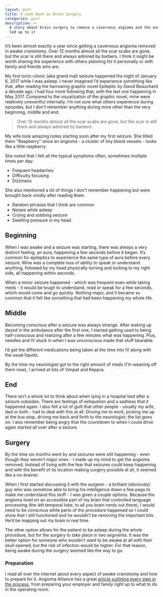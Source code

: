```yaml
---
layout: post
title: A Look Back on Brain Surgery
categories: post
description: >-
  A story about brain surgery to remove a cavernous angioma and the events that
  led up to it
---
```

It’s been almost exactly a year since getting a cavernous angioma removed in awake craniotomy. Over 12 months almost all the scar scabs are gone, but the scar is still there and always admired by barbers. I think it might be worth sharing the experience with others planning for it personally or with family and friends who are.

My first tonic-clonic (aka grand mal) seizure happened the night of January 6, 2017 while I was asleep. I never imagined I’d experience something like that, after reading the harrowing graphic novel Epileptic by David Beauchard a decade ago. I had four more following that, with the last one happening in May 2017. Compared to the visualization of the graphic novel, mine were relatively uneventful internally. I’m not sure what others experience during episodes, but I don’t remember anything during mine other than the very beginning, middle and end.

> Over 12 months almost all the scar scabs are gone, but the scar is still there and always admired by barbers

My wife took amazing notes starting soon after my first seizure. She titled them "Raspberry" since an angioma - a cluster of tiny blood vessels - looks like a little raspberry. 

She noted that I felt all the typical symptoms often, sometimes multiple times per day:

* Frequent headaches
* Difficulty focusing
* Dizziness

She also mentioned a lot of things I don't remember happening but were brought back vividly after reading them.

* Random phrases that I think are common
* Noises while asleep
* Crying and sobbing seizure
* Swelling pressure in my head

## Beginning

When I was awake and a seizure was starting, there was always a very distinct feeling, an aura, happening a few seconds before it began. It’s common for epileptics to experience the same type of aura before every seizure. Mine was a complete loss of ability to speak or understand anything, followed by my head physically turning and locking to my right side, all happening within seconds.

When a minor seizure happened - which was frequent even while taking meds - it would be tough to understand, read or speak for a few seconds, which would come and go quickly. Nothing major, and it became so common that it felt like something that had been happening my whole life.

## Middle

Becoming conscious after a seizure was always strange. After waking up dazed in the ambulance after the first one, I started getting used to being half-conscious and realizing after a few minutes what was happening. Plus, needles and IV stuck in when I was unconscious made that stuff bearable. 

I’d get the different medications being taken at the time into IV along with the usual liquids. 

By the time my neurologist got to the right amount of meds (I’m weaning off them now), I arrived at lots of Vimpat and Keppra.

## End

There isn’t a whole lot to think about when lying in a hospital bed after a seizure subsides. There are feelings of exhaustion and a sadness that it happened again. I also felt a lot of guilt that other people - usually my wife, dad or both - had to deal with this at all. Driving me to work, picking me up at the bus stop, driving me back and forth to the neurologist; the list goes on. I also remember being angry that the countdown to when I could drive again started all over after a seizure.

## Surgery

By the time six months went by and seizures were still happening - even though they weren’t major ones - I made up my mind to get the angioma removed. Instead of living with the fear that seizures could keep happening and with the benefit of its location making surgery possible at all, it seemed like a no-brainer.

When I first started discussing it with the surgeon - a brilliant (obviously) guy who was somehow able to bring his intelligence down a few pegs to make me understand this stuff - I was given a couple options. Because the angioma lived on an accessible part of my brain that controlled language processing (the left temporal lobe, to all you brain nerds out there), I would need to be conscious while parts of the procedure happened so I could show that I still functioned and he wouldn’t be removing the important bits. He’d be mapping out my brain in real time.

The other option allows for the patient to be asleep during the whole procedure, but for the surgery to take place in two segments. It was the better option for someone who wouldn't want to be awake at all with their skull opened, but the risk of infection would be higher. For that reason, being awake during the surgery seemed like the way to go.

### Preparation

I read all over the internet about every aspect of awake craniotomy and how to prepare for it. Angioma Alliance has a great [article outlining every step in the process](http://angioma.org/pages.aspx?content=77&id=67), from preparing your employer and family right up to what to do in the operating room.
